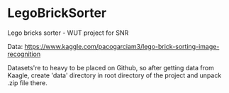 # LegoBrickSorter
Lego bricks sorter - WUT project for SNR

Data:
https://www.kaggle.com/pacogarciam3/lego-brick-sorting-image-recognition

Datasets're to heavy to be placed on Github, so after getting data from Kaagle, create 'data' directory in root directory 
of the project and unpack .zip file there.
